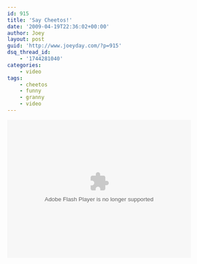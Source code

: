 ```yaml
---
id: 915
title: 'Say Cheetos!'
date: '2009-04-19T22:36:02+00:00'
author: Joey
layout: post
guid: 'http://www.joeyday.com/?p=915'
dsq_thread_id:
    - '1744281040'
categories:
    - video
tags:
    - cheetos
    - funny
    - granny
    - video
---
```


<object classid="clsid:D27CDB6E-AE6D-11cf-96B8-444553540000" data="http://www.flickr.com/apps/video/stewart.swf?v=71075" height="319" type="application/x-shockwave-flash" width="425"><param name="flashvars" value="intl_lang=en-us&photo_secret=bf2179b99e&photo_id=3457848965"></param><param name="movie" value="http://www.flickr.com/apps/video/stewart.swf?v=71075"></param><param name="bgcolor" value="#000000"></param><param name="allowFullScreen" value="true"></param><embed allowfullscreen="true" bgcolor="#000000" flashvars="intl_lang=en-us&photo_secret=bf2179b99e&photo_id=3457848965" height="319" src="http://www.flickr.com/apps/video/stewart.swf?v=71075" type="application/x-shockwave-flash" width="425"></embed></object>